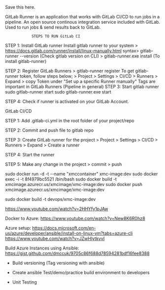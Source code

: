 Save this here.

GitLab Runner is an application that works with GitLab CI/CD to run jobs in a pipeline. An open source continous integration service included with GitLab. Used to run jobs & send results back to GitLab.

				STEPS TO RUN GitLab CI
STEP 1: Install GitLab runner
		Install gitlab runner to your system
		> https://docs.gitlab.com/runner/install/linux-manually.html
		syntax> gitlab-runner --version (Check gitlab version on CLI)
			>	gitlab-runner.exe install (To install gitlab-runner)

STEP 2: Register GitLab Runners
		> gitlab-runner register
		To get gitlab-runner token, follow steps below;
			> Project > Settings > CI/CD > Runners > Expand > copy Token under "Set up a specific Runner manually"
			Tags are important in GitLab Runners (Pipeline in general)
STEP 3: Start gitlab runner
		sudo gitlab-runner start
		sudo gitlab-runner.exe start
		
STEP 4: Check if runner is activated on your GitLab Account.







GitLab CI/CD

STEP 1: Add .gitlab-ci.yml in the root folder of your project/repo

STEP 2: Commit and push file to gitlab repo

STEP 3: Create GitLab runner for the project 
	> Project > Settings > CI/CD > Runners > Expand > Create a runner
	
STEP 4: Start the runner

STEP 5: Make any change in the project > commit > push



sudo docker run -d -t --name "xmccontainer" xmc-image:dev
sudo docker exec -i -t 8f4979bc5521 /bin/bash
sudo docker build -t xmcimage.azurecr.us/xmcimage/xmc-image:dev
sudo docker push xmcimage.azurecr.us/xmcimage/xmc-image:dev

sudo docker build -t devops/xmc-image:dev




https://www.youtube.com/watch?v=2HHYfy1pJAw

Docker to Azure: https://www.youtube.com/watch?v=New8K6R0hz8

Azure setup: https://docs.microsoft.com/en-us/azure/developer/ansible/install-on-linux-vm?tabs=azure-cli
https://www.youtube.com/watch?v=JZwHIytkyvI


Build Azure Instances using Ansible: https://gist.github.com/dmccuk/9705c86f688d78594281bdf16fee8388




* Build versioning (Tag versioning with ansible)

* Create ansible Test/demo/practice build environment to developers

* Unit Testing
